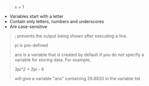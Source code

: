 > x = 1

- Variables start with a letter
- Contain only letters, numbers and underscores
- Are case-sensitive

> ; prevents the output being shown after executing a line.
>
> pi is pre-defined
>
> ans is a variable that is created by default if you do not specify a variable for storing data. For example,
>
> 3*pi^2 + 2*pi - 6
>
> will give a variable "ans" containing 29.8920 in the variable list

